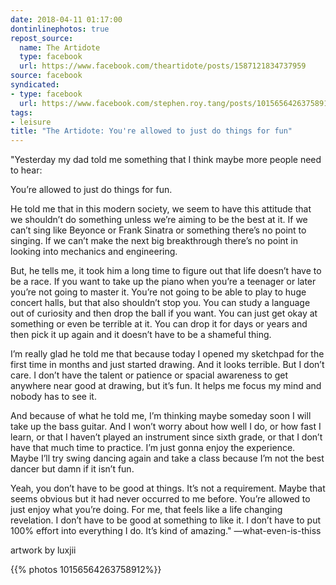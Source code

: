 ```yaml
---
date: 2018-04-11 01:17:00
dontinlinephotos: true
repost_source:
  name: The Artidote
  type: facebook
  url: https://www.facebook.com/theartidote/posts/1587121834737959
source: facebook
syndicated:
- type: facebook
  url: https://www.facebook.com/stephen.roy.tang/posts/10156564263758912
tags:
- leisure
title: "The Artidote: You're allowed to just do things for fun"
---
```


"Yesterday my dad told me something that I think maybe more people need to hear:

You’re allowed to just do things for fun.

He told me that in this modern society, we seem to have this attitude that we shouldn’t do something unless we’re aiming to be the best at it. If we can’t sing like Beyonce or Frank Sinatra or something there’s no point to singing. If we can’t make the next big breakthrough there’s no point in looking into mechanics and engineering.

But, he tells me, it took him a long time to figure out that life doesn’t have to be a race. If you want to take up the piano when you’re a teenager or later you’re not going to master it. You’re not going to be able to play to huge concert halls, but that also shouldn’t stop you. You can study a language out of curiosity and then drop the ball if you want. You can just get okay at something or even be terrible at it. You can drop it for days or years and then pick it up again and it doesn’t have to be a shameful thing.

I’m really glad he told me that because today I opened my sketchpad for the first time in months and just started drawing. And it looks terrible. But I don’t care. I don’t have the talent or patience or spacial awareness to get anywhere near good at drawing, but it’s fun. It helps me focus my mind and nobody has to see it.

And because of what he told me, I’m thinking maybe someday soon I will take up the bass guitar. And I won’t worry about how well I do, or how fast I learn, or that I haven’t played an instrument since sixth grade, or that I don’t have that much time to practice. I’m just gonna enjoy the experience. Maybe I’ll try swing dancing again and take a class because I’m not the best dancer but damn if it isn’t fun.

Yeah, you don’t have to be good at things. It’s not a requirement. Maybe that seems obvious but it had never occurred to me before. You’re allowed to just enjoy what you’re doing. For me, that feels like a life changing revelation. I don’t have to be good at something to like it. I don’t have to put 100% effort into everything I do. It’s kind of amazing." —what-even-is-thiss 

artwork by luxjii

{{% photos 10156564263758912%}}